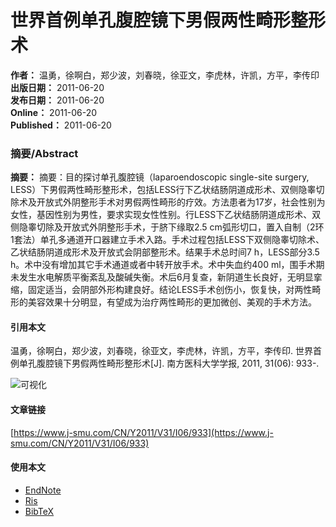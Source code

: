 # 世界首例单孔腹腔镜下男假两性畸形整形术

**作者：** 温勇，徐啊白，郑少波，刘春晓，徐亚文，李虎林，许凯，方平，李传印  
**出版日期：** 2011-06-20  
**发布日期：** 2011-06-20  
**Online：** 2011-06-20  
**Published：** 2011-06-20  

### 摘要/Abstract

**摘要：** 摘要：目的探讨单孔腹腔镜（laparoendoscopic single-site surgery, LESS）下男假两性畸形整形术，包括LESS行下乙状结肠阴道成形术、双侧隐睾切除术及开放式外阴整形手术对男假两性畸形的疗效。方法患者为17岁，社会性别为女性，基因性别为男性，要求实现女性性别。行LESS下乙状结肠阴道成形术、双侧隐睾切除及开放式外阴整形手术，于脐下缘取2.5 cm弧形切口，置入自制（2环1套法）单孔多通道开口器建立手术入路。手术过程包括LESS下双侧隐睾切除术、乙状结肠阴道成形术及开放式会阴部整形术。结果手术总时间7 h，LESS部分3.5 h。术中没有增加其它手术通道或者中转开放手术。术中失血约400 ml，围手术期未发生水电解质平衡紊乱及酸碱失衡。术后6月复查，新阴道生长良好，无明显挛缩，固定适当，会阴部外形构建良好。结论LESS手术创伤小，恢复快，对两性畸形的美容效果十分明显，有望成为治疗两性畸形的更加微创、美观的手术方法。

#### 引用本文

温勇，徐啊白，郑少波，刘春晓，徐亚文，李虎林，许凯，方平，李传印. 世界首例单孔腹腔镜下男假两性畸形整形术\[J\]. 南方医科大学学报, 2011, 31(06): 933-.

![可视化](../../images/knowledge_map1.png)

#### 文章链接

[https://www.j-smu.com/CN/Y2011/V31/I06/933](https://www.j-smu.com/CN/Y2011/V31/I06/933)

#### 使用本文

- [EndNote](https://www.j-smu.com/CN/article/getTxtFile.do?fileType=EndNote&id=2630)
- [Ris](https://www.j-smu.com/CN/article/getTxtFile.do?fileType=Ris&id=2630)
- [BibTeX](https://www.j-smu.com/CN/article/getTxtFile.do?fileType=BibTeX&id=2630)
